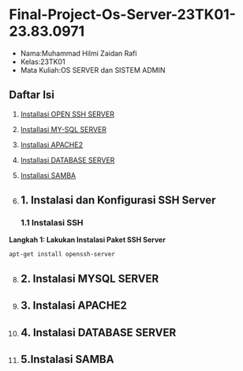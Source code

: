 # Final-Project-Os-Server-23TK01-23.83.0971
- Nama:Muhammad Hilmi Zaidan Rafi
- Kelas:23TK01
- Mata Kuliah:OS SERVER dan SISTEM ADMIN

## Daftar Isi
1. [Installasi OPEN SSH SERVER]()
2. [Installasi MY-SQL SERVER]()
3. [Installasi APACHE2]()
4. [Installasi DATABASE SERVER]()
5. [Installasi SAMBA]()

6. ## 1. Instalasi dan Konfigurasi SSH Server
   ### 1.1 Instalasi SSH
**Langkah 1: Lakukan Instalasi Paket SSH Server**

```
apt-get install openssh-server
```
8. ## 2. Instalasi MYSQL SERVER
9. ## 3. Instalasi APACHE2
10. ## 4. Instalasi DATABASE SERVER
11. ## 5.Instalasi SAMBA
